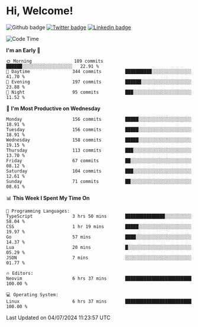   # Hi, Welcome!
  ![Github badge](https://img.shields.io/github/followers/kraken-afk.svg?style=social&label=Follow&maxAge=2592000)
  [![Twitter badge](https://img.shields.io/badge/-Twitter-00acee?style=flat-square&logo=Twitter&logoColor=white)](https://twitter.com/trshppl)
  [![Linkedin badge](https://img.shields.io/badge/LinkedIn-0077B5?style=flat-square&logo=linkedin&logoColor=white)](https://www.linkedin.com/in/noveanrer)
<!--START_SECTION:waka-->
![Code Time](http://img.shields.io/badge/Code%20Time-248%20hrs%2010%20mins-blue)

**I'm an Early 🐤** 

```text
🌞 Morning                189 commits         ██████░░░░░░░░░░░░░░░░░░░   22.91 % 
🌆 Daytime                344 commits         ██████████░░░░░░░░░░░░░░░   41.70 % 
🌃 Evening                197 commits         ██████░░░░░░░░░░░░░░░░░░░   23.88 % 
🌙 Night                  95 commits          ███░░░░░░░░░░░░░░░░░░░░░░   11.52 % 
```
📅 **I'm Most Productive on Wednesday** 

```text
Monday                   156 commits         █████░░░░░░░░░░░░░░░░░░░░   18.91 % 
Tuesday                  156 commits         █████░░░░░░░░░░░░░░░░░░░░   18.91 % 
Wednesday                158 commits         █████░░░░░░░░░░░░░░░░░░░░   19.15 % 
Thursday                 113 commits         ███░░░░░░░░░░░░░░░░░░░░░░   13.70 % 
Friday                   67 commits          ██░░░░░░░░░░░░░░░░░░░░░░░   08.12 % 
Saturday                 104 commits         ███░░░░░░░░░░░░░░░░░░░░░░   12.61 % 
Sunday                   71 commits          ██░░░░░░░░░░░░░░░░░░░░░░░   08.61 % 
```


📊 **This Week I Spent My Time On** 

```text
💬 Programming Languages: 
TypeScript               3 hrs 50 mins       ███████████████░░░░░░░░░░   58.04 % 
CSS                      1 hr 19 mins        █████░░░░░░░░░░░░░░░░░░░░   19.97 % 
Go                       57 mins             ████░░░░░░░░░░░░░░░░░░░░░   14.37 % 
Lua                      20 mins             █░░░░░░░░░░░░░░░░░░░░░░░░   05.29 % 
JSON                     7 mins              ░░░░░░░░░░░░░░░░░░░░░░░░░   01.77 % 

🔥 Editors: 
Neovim                   6 hrs 37 mins       █████████████████████████   100.00 % 

💻 Operating System: 
Linux                    6 hrs 37 mins       █████████████████████████   100.00 % 
```


 Last Updated on 04/07/2024 11:23:57 UTC
<!--END_SECTION:waka-->